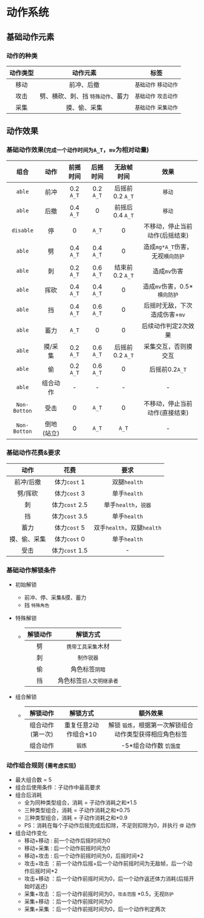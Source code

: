 # 动作系统
## 基础动作元素
### 动作的种类
|动作类型|动作元素|标签
| :--: | :--: | :--: |
|移动|前冲、后撤|`基础动作` `移动动作`
|攻击|劈、横砍、刺、挡 `特殊动作`、蓄力|`基础动作` `攻击动作` 
|采集|摸、偷、采集|`基础动作` `采集动作`
## 动作效果
### 基础动作效果(`完成一个动作时间为A_T`，`mv`为相对动量)
|组合|动作|前摇时间|后摇时间|无敌帧时间|效果|
| :--: |:--: | :--: | :--: | :--: |:--: |
|`able`| 前冲 |0.2 `A_T` | 0.2 `A_T` | 后摇前0.2 `A_T` |`移动`  |
|`able`| 后撤 | 0.4 `A_T` | 0 | 前摇后0.4 `A_T` | `移动`  |
|`disable`| 停 | 0 | `A_T` | 0 | 不移动，停止当前动作(后摇结束) |
|`able`| 劈 | 0.4 `A_T` | 0.4 `A_T` | 0 | 造成`mg*A_T`伤害，无视`横向防护` |
|`able`| 刺 | 0.2 `A_T` | 0.6 `A_T` | 结束前0.2 `A_T` | 造成`mv`伤害 | 
|`able`| 挥砍 | 0.4 `A_T` | 0.4 `A_T` | 0 | 造成`mv`伤害，0.5*`横向防护` |
|`able`| 挡 | 0.4 `A_T` | 0.6 `A_T` | 0 | 后摇时无敌，下次造成伤害+`mv` | 
|`able`| 蓄力 | `A_T` | 0 | 0 | 后续动作判定2次效果 |
|`able`| 摸/采集 | 0.2 `A_T` | 0.6 `A_T` | 后摇前0.2 `A_T` | 采集交互，否则摸交互 |
|`able`| 偷 | 0.2 `A_T` | 0.6 `A_T` | 0 | 后摇前0.2`A_T` |
|`able`| 组合动作 | - | - | - | - |
|`Non-Botton`| 受击 | 0 | `A_T` | 0 | 不移动，停止当前动作(直接结束) | 
|`Non-Botton`| 倒地(站立) | 0 | `A_T` | `A_T` | - | 
### 基础动作花费&要求
|动作|花费|要求|
|:--: | :--: | :--: |
|前冲/后撤|体力`cost` 1|双腿`health`|
|劈/挥砍|体力`cost` 3|单手`health`|
|刺|体力`cost` 2.5|单手`health`，`锐器`|
|挡|体力`cost` 3.5|单手`health`|
|蓄力|体力`cost` 5|双手`health`，双腿`health`|
|摸、偷、采集|体力`cost` 0|单手`health`|
|受击|体力`cost` 1.5| - |
### 基础动作解锁条件
- 初始解锁
    - 前冲、停、采集&摸、蓄力
    - 挡 `特殊角色`
- 特殊解锁

    - |解锁动作|解锁方式 |
      | :--: |:--: |
      |劈|`携带工具采集`木材 |
      |刺|`制作锐器` |
      |偷| 角色标签`阴暗` |
      |挡| 角色标签`巨人文明继承者` |
- 组合解锁
    - |解锁动作|解锁方式 |额外效果
      | :--: |:--: |:--: |
      |组合动作(第一次)|重复任意2动作组合*10|解锁 `锻炼`，根据第一次解锁组合动作类型获得相应角色标签
      |组合动作|`锻炼`|-5*组合动作数 `饥饿度`
### 动作组合规则 (`需考虑实现`)
- 最大组合数 = 5
- 组合后使用条件：子动作中最高要求
- 组合后消耗
    - 全为同种类型组合，消耗 = 子动作消耗之和*1.5
    - 三种类型组合，消耗 = 子动作消耗之和*0.75
    - 三种类型组合，消耗 = 子动作消耗之和*0.9
    - PS：消耗在每个子动作后摇完成后扣除，不足则扣除为0，并执行 `停` 动作
- 组合动作变化
    - 移动+移动 : 前一个动作后摇时间为0
    - 移动+采集 : 后一个动作前摇时间为0
    - 移动+攻击 : 后一个动作前摇时间为0，后摇时间*2
    - 攻击+攻击 ：前一个动作后摇+后一个动作前摇时间为无敌帧，后一个动作后摇时间*2
    - 攻击+移动 ：后一个动作前摇时间为0，后一个动作返还体力消耗(后摇开始时返还)
    - 采集+攻击 ：后一个动作前摇时间为0，`攻击范围` *0.5，无视`防护`
    - 采集+移动 ：后一个动作前摇时间为0
    - 采集+采集 ：后一个动作前摇时间为0，后一个动作判定两次
